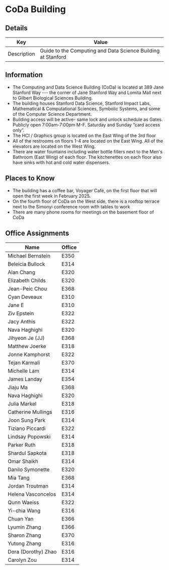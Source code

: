 # CoDa Building 
## Details 
|  Key | Value|
| ------------- | ------------- |
| Description | Guide to the Computing and Data Science Building at Stanford|

## Information
- The Computing and Data Science Building (CoDa) is located at 389 Jane Stanford Way --- the corner of Jane Stanford Way and Lomita Mall next to Gilbert Biological Sciences Building.
- The building houses Stanford Data Science, Stanford Impact Labs, Mathematical & Computational Sciences, Symbolic Systems, and some of the Computer Science Department.
- Building access will be active- same lock and unlock schedule as Gates. Publicly open 7:00am-7:00pm M-F. Saturday and Sunday “card access only”.
- The HCI / Graphics group is located on the East Wing of the 3rd floor
- All of the restrooms on floors 1-4 are located on the East Wing. All of the elevators are located on the West Wing.
- There are water fountains including water bottle fillers next to the Men's Bathroom (East Wing) of each floor. The kitchenettes on each floor also have sinks with hot and cold water dispensers.  

## Places to Know 
- The building has a coffee bar, Voyager Café, on the first floor that will open the first week in February 2025.
- On the fourth floor of CoDa on the West side, there is a rooftop terrace next to the Simonyi conference room with tables to work
- There are many phone rooms for meetings on the basement floor of CoDa
  
## Office Assignments
| Name | Office |
| - | - |
| Michael Bernstein | E350 | 
| Beleicia Bullock | E314 |
| Alan Chang | E320 |
| Elizabeth Childs | E320 |
| Jean-Peic	Chou | E368 |
| Cyan	Deveaux | E310 | 
| Jane 	E | E310 |
| Ziv Epstein | E322 |
| Jacy Anthis | E322 |
| Nava Haghighi| E320 |
| Jihyeon Je (JJ) | E368 |
| Matthew	Joerke | E318 |
| Jonne	Kamphorst | E322 |
| Tejan	Karmali | E370 | 
| Michelle	Lam | E314 |
| James	Landay | E354 |
| Jiaju 	Ma | E368 |
| Nava Haghighi| E320 |
|Julia	Markel |E318|
|Catherine	Mullings|E316|
|Joon Sung	Park|E314 |
|Tiziano	Piccardi|E322|
|Lindsay	Popowski|E314 |
|Parker	Ruth|E318|
|Shardul	Sapkota| E318|
|Omar	Shaikh|E314 |
|Danilo	Symonette| E320|
|Mia	Tang|E368|
|Jordan	Troutman|E314 |
|Helena	Vasconcelos|E314 |
|Qunn	Waeiss|E322|
|Yi-chia  	Wang| E316|
|Chuan	Yan |E366|
|Lyumin	Zhang|E366|
|Sharon	Zhang| E370|
|Yutong	Zhang| E316|
|Dora (Dorothy)	Zhao| E316|
| Carolyn Zou | E314 |
